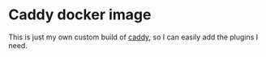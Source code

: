 # Caddy docker image

This is just my own custom build of [caddy](https://github.com/caddyserver/caddy), so I can easily add the plugins I need.